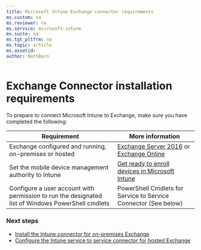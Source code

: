 ```yaml
---
title: Microsoft Intune Exchange connector requirements
ms.custom: na
ms.reviewer: na
ms.service: microsoft-intune
ms.suite: na
ms.tgt_pltfrm: na
ms.topic: article
ms.assetid:
author: NathBarn
---
```

# Exchange Connector installation requirements

To prepare to connect Microsoft Intune to Exchange, make sure you have completed the following:

|Requirement|More information|
|---------------|--------------------|
|Exchange configured and running, on-premises or hosted|[Exchange Server 2016](https://technet.microsoft.com/library/mt170645.aspx) or <br>[Exchange Online](https://technet.microsoft.com/library/jj200580.aspx) |
|Set the mobile device management authority to Intune|[Get ready to enroll devices in Microsoft Intune](get-ready-to-enroll-devices-in-microsoft-intune.md#BKMK_Set_MDM_Authority)|
|Configure a user account with permission to run the designated list of Windows PowerShell cmdlets|PowerShell Cmdlets for Service to Service Connector (See below)|

### Next steps
-   [Install the Intune connector for on-premises Exchange](.\Intune-on-premises-Exchange-connector.md)
-   [Configure the Intune service to service connector for hosted Exchange](.\Intune-service-to-service-Exchange-connector.md)
